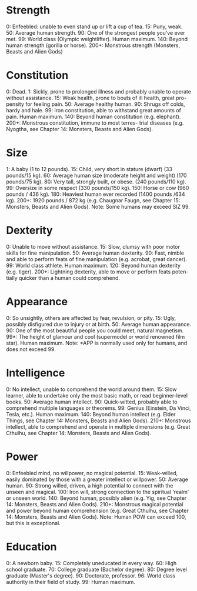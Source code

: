 <!-- TITLE: Characteristics -->
<!-- SUBTITLE: A quick summary of character characteristics -->

# Strength
0: Enfeebled: unable to even stand up or lift a cup of tea.
15: Puny, weak.
50: Average human strength.
90: One of the strongest people you’ve ever met.
99: World class (Olympic weightlifter). Human maximum.
140: Beyond human strength (gorilla or horse).
200+: Monstrous strength (Monsters, Beasts and Alien Gods)
# Constitution
0: Dead.
1: Sickly, prone to prolonged illness and probably unable
to operate without assistance.
15: Weak health, prone to bouts of ill health, great pro-
pensity for feeling pain.
50: Average healthy human.
90: Shrugs off colds, hardy and hale.
99: iron constitution, able to withstand great amounts of
pain. Human maximum.
140: Beyond human constitution (e.g. elephant).
200+: Monstrous constitution, immune to most terres-
trial diseases (e.g. Nyogtha, see Chapter 14: Monsters,
Beasts and Alien Gods).
# Size
1: A baby (1 to 12 pounds).
15: Child, very short in stature (dwarf) (33 pounds/15 kg).
60: Average human size (moderate height and weight)
(170 pounds/75 kg).
80: Very tall, strongly built, or obese. (240 pounds/110 kg).
99: Oversize in some respect (330 pounds/150 kg).
150: Horse or cow (960 pounds / 436 kg).
180: Heaviest human ever recorded (1400 pounds /634 kg).
200+: 1920 pounds / 872 kg (e.g. Chaugnar Faugn, see
Chapter 15: Monsters, Beasts and Alien Gods).
Note: Some humans may exceed SIZ 99.
# Dexterity
0: Unable to move without assistance.
15: Slow, clumsy with poor motor skills for fine manipulation.
50: Average human dexterity.
90: Fast, nimble and able to perform feats of fine manipulation
(e.g. acrobat, great dancer).
99: World class athlete. Human maximum.
120: Beyond human dexterity (e.g. tiger).
200+: Lightning dexterity, able to move or perform feats poten-
tially quicker than a human could comprehend.
# Appearance
0: So unsightly, others are affected by fear, revulsion, or pity.
15: Ugly, possibly disfigured due to injury or at birth.
50: Average human appearance.
90: One of the most beautiful people you could meet, natural
magnetism.
99*: The height of glamour and cool (supermodel or world
renowned film star). Human maximum.
Note: *APP is normally used only for humans, and does not
exceed 99.
# Intelligence
0: No intellect, unable to comprehend the world around them.
15: Slow learner, able to undertake only the most basic
math, or read beginner-level books.
50: Average human intellect.
90: Quick-witted, probably able to comprehend multiple
languages or theorems.
99: Genius (Einstein, Da Vinci, Tesla, etc.). Human maximum.
140: Beyond human intellect (e.g. Elder Things, see
Chapter 14: Monsters, Beasts and Alien Gods).
210+: Monstrous intellect, able to comprehend and
operate in multiple dimensions (e.g. Great Cthulhu, see
Chapter 14: Monsters, Beasts and Alien Gods).
# Power
0: Enfeebled mind, no willpower, no magical potential.
15: Weak-willed, easily dominated by those with a greater
intellect or willpower.
50: Average human.
90: Strong willed, driven, a high potential to connect with
the unseen and magical.
100: Iron will, strong connection to the spiritual ‘realm’ or
unseen world.
140: Beyond human, possibly alien (e.g. Yig, see Chapter
14: Monsters, Beasts and Alien Gods).
210+: Monstrous magical potential and power beyond
human comprehension (e.g. Great Cthulhu, see Chapter
14: Monsters, Beasts and Alien Gods).
Note: Human POW can exceed 100, but this is exceptional.
# Education
0: A newborn baby.
15: Completely uneducated in every way.
60: High school graduate.
70: College graduate (Bachelor degree).
80: Degree level graduate (Master's degree).
90: Doctorate, professor.
96: World class authority in their field of study.
99: Human maximum.
